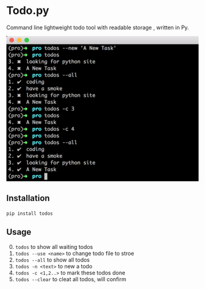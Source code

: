 # Todo.py
Command line lightweight todo tool with readable storage , written in Py.

![Alt text](./demo.png)

## Installation
`pip install todos`

## Usage
0. `todos` to show all waiting todos
0. `todos --use <name>` to change todo file to stroe
0. `todos --all` to show all todos
0. `todos -n <text>` to new a todo
0. `todos -c <1,2..>` to mark these todos done
0. `todos --clear` to cleat all todos, will confirm

